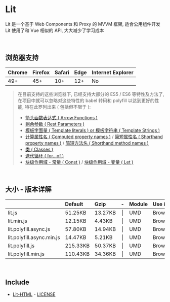 # Lit
Lit 是一个基于 Web Components 和 Proxy 的 MVVM 框架, 适合公用组件开发<br>
Lit 使用了和 Vue 相似的 API, 大大减少了学习成本

<br>

## 浏览器支持

| Chrome | Firefox | Safari | Edge | Internet Explorer |
| :-     | :-      | :-     | :-   | :-                |
| 49+    | 45+     | 10+    | 12+  | No                |

> 在目前支持的这些浏览器下, 已经支持大部分的 ES5 / ES6 等特性及方法了,<br>
> 在项目中就可以忽略对这些特性的 babel 转码和 polyfill 以达到更好的性能, 特在此罗列出来 ( 包括但不限于 ): <br>
  > - [箭头函数表达式 ( Arrow Functions )](https://developer.mozilla.org/zh-CN/docs/Web/JavaScript/Reference/Functions/Arrow_functions)
  > - [剩余参数 ( Rest Parameters )](https://developer.mozilla.org/zh-CN/docs/Web/JavaScript/Reference/Functions/Rest_parameters)
  > - [模板字面量 ( Template literals ) or 模板字符串 ( Template Strings )](https://developer.mozilla.org/zh-CN/docs/Web/JavaScript/Reference/template_strings)
  > - [计算属性名 ( Computed property names )](https://developer.mozilla.org/zh-CN/docs/Web/JavaScript/Reference/Operators/Object_initializer#计算属性名) / [简短属性名 ( Shorthand property names )](https://developer.mozilla.org/zh-CN/docs/Web/JavaScript/Reference/Operators/Object_initializer#属性定义) / [简短方法名 ( Shorthand method names )](https://developer.mozilla.org/zh-CN/docs/Web/JavaScript/Reference/Operators/Object_initializer#方法定义)
  > - [类 ( Classes )](https://developer.mozilla.org/zh-CN/docs/Web/JavaScript/Reference/Classes)
  > - [迭代循环 ( for...of )](https://developer.mozilla.org/zh-CN/docs/Web/JavaScript/Reference/Statements/for...of)
  > - [块级作用域 - 常量 ( Const )](https://developer.mozilla.org/zh-CN/docs/Web/JavaScript/Reference/Statements/const) / [块级作用域 - 变量 ( Let )](https://developer.mozilla.org/zh-CN/docs/Web/JavaScript/Reference/Statements/let)

<br>

## 大小 - 版本详解
|                           | Default | Gzip   | -   | Module | Use in | Description |
| :-                        | :-      | :-     | :-: | :-     | :-     | :-          |
| lit.js                    | 51.25KB | 13.27KB | \| | UMD | Browser | |
| lit.min.js                | 12.15KB | 4.43KB | \| | UMD | Browser | |
| lit.polyfill.async.js     | 57.80KB | 14.94KB | \| | UMD | Browser | |
| lit.polyfill.async.min.js | 14.47KB | 5.21KB | \| | UMD | Browser | |
| lit.polyfill.js           | 215.33KB | 50.37KB | \| | UMD | Browser | |
| lit.polyfill.min.js       | 110.43KB | 34.36KB | \| | UMD | Browser | |

<br>

## Include
  - [Lit-HTML](https://github.com/Polymer/lit-html) \- [LICENSE](https://github.com/Polymer/lit-html/blob/master/LICENSE)